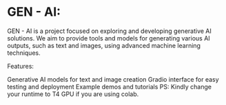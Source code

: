 # GEN - AI:

GEN - AI is a project focused on exploring and developing generative AI solutions. We aim to provide tools and models for generating various AI outputs, such as text and images, using advanced machine learning techniques.

Features:

Generative AI models for text and image creation
Gradio interface for easy testing and deployment
Example demos and tutorials
PS: Kindly change your runtime to T4 GPU if you are using colab.
